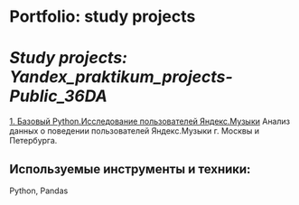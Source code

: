 # Portfolio: study projects
# *Study projects: Yandex_praktikum_projects-Public_36DA*

[1. Базовый Python.Исследование пользователей Яндекс.Музыки](https://github.com/MariannaMois/Yandex_praktikum_projects_36DA/tree/main/basic%20python%20project_1_big%20city%20music)
Анализ данных о поведении пользователей Яндекс.Музыки г. Москвы и Петербурга.
##  Используемые инструменты и техники:
 Python, Pandas

